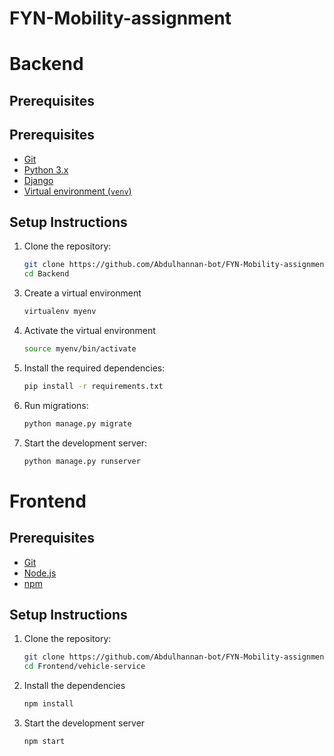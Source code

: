 # FYN-Mobility-assignment

# Backend
## Prerequisites
## Prerequisites
- [Git](https://git-scm.com/downloads)
- [Python 3.x](https://www.python.org/downloads/)
- [Django](https://www.djangoproject.com/)
- [Virtual environment (`venv`)](https://virtualenv.pypa.io/en/latest/)

## Setup Instructions

1. Clone the repository:

   ```bash
   git clone https://github.com/Abdulhannan-bot/FYN-Mobility-assignment.git
   cd Backend

3) Create a virtual environment
   ```bash
   virtualenv myenv
   
2) Activate the virtual environment
   ```bash
   source myenv/bin/activate


3) Install the required dependencies:
   ```bash
   pip install -r requirements.txt

4) Run migrations:
   ```bash
   python manage.py migrate

5) Start the development server:
   ```bash
   python manage.py runserver


# Frontend
## Prerequisites
- [Git](https://git-scm.com/downloads)
- [Node.js](https://nodejs.org/)
- [npm](https://www.npmjs.com/)

## Setup Instructions

1. Clone the repository:

   ```bash
   git clone https://github.com/Abdulhannan-bot/FYN-Mobility-assignment.git
   cd Frontend/vehicle-service

2) Install the dependencies
   ```bash
   npm install

3) Start the development server
   ```bash
   npm start
